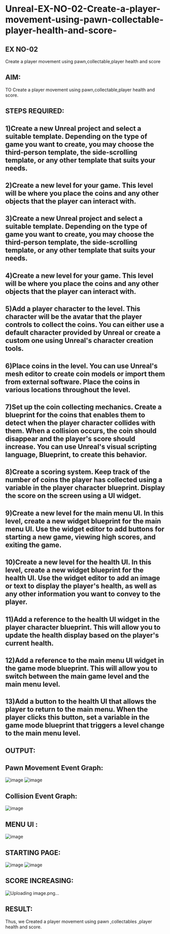 # Unreal-EX-NO-02-Create-a-player-movement-using-pawn-collectable-player-health-and-score-
## EX NO-02
Create a player movement using pawn,collectable,player health and score 
## AIM:
TO Create a player movement using pawn,collectable,player health and score.
## STEPS REQUIRED:
## 1)Create a new Unreal project and select a suitable template. Depending on the type of game you want to create, you may choose the third-person template, the side-scrolling template, or any other template that suits your needs.
## 2)Create a new level for your game. This level will be where you place the coins and any other objects that the player can interact with.
## 3)Create a new Unreal project and select a suitable template. Depending on the type of game you want to create, you may choose the third-person template, the side-scrolling template, or any other template that suits your needs.
## 4)Create a new level for your game. This level will be where you place the coins and any other objects that the player can interact with.
## 5)Add a player character to the level. This character will be the avatar that the player controls to collect the coins. You can either use a default character provided by Unreal or create a custom one using Unreal's character creation tools.
## 6)Place coins in the level. You can use Unreal's mesh editor to create coin models or import them from external software. Place the coins in various locations throughout the level.
## 7)Set up the coin collecting mechanics. Create a blueprint for the coins that enables them to detect when the player character collides with them. When a collision occurs, the coin should disappear and the player's score should increase. You can use Unreal's visual scripting language, Blueprint, to create this behavior.
## 8)Create a scoring system. Keep track of the number of coins the player has collected using a variable in the player character blueprint. Display the score on the screen using a UI widget.
## 9)Create a new level for the main menu UI. In this level, create a new widget blueprint for the main menu UI. Use the widget editor to add buttons for starting a new game, viewing high scores, and exiting the game.
## 10)Create a new level for the health UI. In this level, create a new widget blueprint for the health UI. Use the widget editor to add an image or text to display the player's health, as well as any other information you want to convey to the player.
## 11)Add a reference to the health UI widget in the player character blueprint. This will allow you to update the health display based on the player's current health.
## 12)Add a reference to the main menu UI widget in the game mode blueprint. This will allow you to switch between the main game level and the main menu level.
## 13)Add a button to the health UI that allows the player to return to the main menu. When the player clicks this button, set a variable in the game mode blueprint that triggers a level change to the main menu level.

## OUTPUT:
## Pawn Movement Event Graph:
  ![image](https://github.com/Prethiveerajan/Unreal-EX-NO-02-Create-a-player-movement-using-pawn-collectable-player-health-and-score-/assets/94233064/48de8e1f-c4a4-4489-a7fe-957e30d8d03f)
![image](https://github.com/Prethiveerajan/Unreal-EX-NO-02-Create-a-player-movement-using-pawn-collectable-player-health-and-score-/assets/94233064/e9b90413-1443-4f5c-af80-a0b01aee4840)



## Collision Event Graph:
![image](https://github.com/Prethiveerajan/Unreal-EX-NO-02-Create-a-player-movement-using-pawn-collectable-player-health-and-score-/assets/94233064/c4c207e1-c078-4692-90bf-a0682f16985b)

 

## MENU UI :	
![image](https://github.com/Prethiveerajan/Unreal-EX-NO-02-Create-a-player-movement-using-pawn-collectable-player-health-and-score-/assets/94233064/f2a8f797-55e6-427c-8f82-690b5e864683)

 
## STARTING PAGE: 
![image](https://github.com/Prethiveerajan/Unreal-EX-NO-02-Create-a-player-movement-using-pawn-collectable-player-health-and-score-/assets/94233064/c7142380-68b7-46d6-a870-4efa8b65d426)
![image](https://github.com/Prethiveerajan/Unreal-EX-NO-02-Create-a-player-movement-using-pawn-collectable-player-health-and-score-/assets/94233064/97227f88-8e84-4d09-b0e3-6cb69860fa29)

 


## SCORE INCREASING:
![Uploading image.png…]()

 
## RESULT:
Thus, we Created a player movement using pawn ,collectables ,player health and score.
